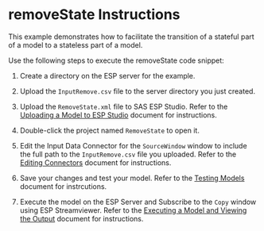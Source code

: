 # removeState Instructions

This example demonstrates how to facilitate the transition of a stateful part of a model to a stateless part of a model.

Use the following steps to execute the removeState code snippet:

1.  Create a directory on the ESP server for the example.

2.  Upload the `InputRemove.csv` file to the server directory you just created.

3.  Upload the `RemoveState.xml` file to SAS ESP Studio. Refer to the [Uploading a Model to ESP Studio](../../../docs/Uploading_a_Model_to_ESP_Studio.pdf) document for instructions.

4.  Double-click the project named `RemoveState` to open it.

5.  Edit the Input Data Connector for the `SourceWindow` window to include the full path to the `InputRemove.csv` file you uploaded. Refer to the [Editing Connectors](../../../docs/Connectors.pdf) document for instructions.

6.  Save your changes and test your model. Refer to the [Testing Models](../../../docs/Testing_Models.pdf) document for instrcutions.

7.  Execute the model on the ESP Server and Subscribe to the `Copy` window using ESP Streamviewer. Refer to the [Executing a Model and Viewing the Output](../../../docs/Executing_a_Model_and_Viewing_the_Output.pdf) document for instructions.


